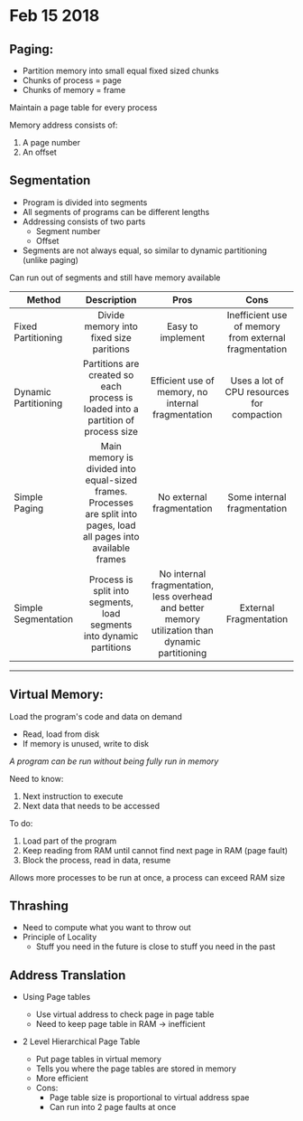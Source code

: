 # Feb 15 2018
## Paging:
- Partition memory into small equal fixed sized chunks
- Chunks of process = page
- Chunks of memory = frame

Maintain a page table for every process

Memory address consists of:
1) A page number
2) An offset


## Segmentation
- Program is divided into segments
- All segments of programs can be different lengths
- Addressing consists of two parts
    - Segment number
    - Offset
- Segments are not always equal, so similar to dynamic partitioning (unlike paging)

Can run out of segments and still have memory available

| Method        | Description  | Pros | Cons|
| ------------- |:-------------:| :-----:| :-----:|
| Fixed Partitioning | Divide memory into fixed size paritions| Easy to implement | Inefficient use of memory from external fragmentation
| Dynamic Partitioning   | Partitions are created so each process is loaded into a partition of process size    | Efficient use of memory, no internal fragmentation | Uses a lot of CPU resources for compaction
| Simple Paging | Main memory is divided into equal-sized frames. Processes are split into pages, load all pages into available frames   | No external fragmentation | Some internal fragmentation
| Simple Segmentation | Process is split into segments, load segments into dynamic partitions | No internal fragmentation, less overhead and better memory utilization than dynamic partitioning | External Fragmentation

---

## Virtual Memory:
Load the program's code and data on demand
- Read, load from disk
- If memory is unused, write to disk

_A program can be run without being fully run in memory_

Need to know:

1. Next instruction to execute
2. Next data that needs to be accessed

To do:

1. Load part of the program
2. Keep reading from RAM until cannot find next page in RAM (page fault)
3. Block the process, read in data, resume

Allows more processes to be run at once, a process can exceed RAM size

## Thrashing
- Need to compute what you want to throw out
- Principle of Locality
    - Stuff you need in the future is close to stuff you need in the past

## Address Translation
- Using Page tables
    - Use virtual address to check page in page table
    - Need to keep page table in RAM -> inefficient

- 2 Level Hierarchical Page Table
    - Put page tables in virtual memory
    - Tells you where the page tables are stored in memory
    - More efficient
    - Cons:
        - Page table size is proportional to virtual address spae
        - Can run into 2 page faults at once


